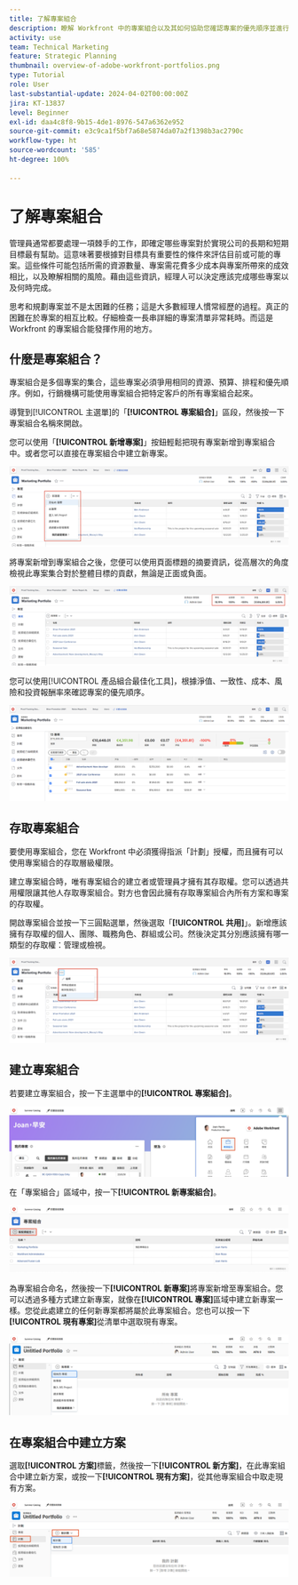 ```yaml
---
title: 了解專案組合
description: 瞭解 Workfront 中的專案組合以及其如何協助您確認專案的優先順序並進行專案之間的比較。
activity: use
team: Technical Marketing
feature: Strategic Planning
thumbnail: overview-of-adobe-workfront-portfolios.png
type: Tutorial
role: User
last-substantial-update: 2024-04-02T00:00:00Z
jira: KT-13837
level: Beginner
exl-id: daa4c8f8-9b15-4de1-8976-547a6362e952
source-git-commit: e3c9ca1f5bf7a68e5874da07a2f1398b3ac2790c
workflow-type: ht
source-wordcount: '585'
ht-degree: 100%

---
```


# 了解專案組合

管理員通常都要處理一項棘手的工作，即確定哪些專案對於實現公司的長期和短期目標最有幫助。這意味著要根據對目標具有重要性的條件來評估目前或可能的專案。這些條件可能包括所需的資源數量、專案需花費多少成本與專案所帶來的成效相比，以及瞭解相關的風險。藉由這些資訊，經理人可以決定應該完成哪些專案以及何時完成。

思考和規劃專案並不是太困難的任務；這是大多數經理人慣常經歷的過程。真正的困難在於專案的相互比較。仔細檢查一長串詳細的專案清單非常耗時。而這是 Workfront 的專案組合能發揮作用的地方。

## 什麼是專案組合？

專案組合是多個專案的集合，這些專案必須爭用相同的資源、預算、排程和優先順序。例如，行銷機構可能使用專案組合把特定客戶的所有專案組合起來。

導覽到[!UICONTROL 主選單]的「**[!UICONTROL 專案組合]**」區段，然後按一下專案組合名稱來開啟。

您可以使用「**[!UICONTROL 新增專案]**」按鈕輕鬆把現有專案新增到專案組合中。或者您可以直接在專案組合中建立新專案。

![影像顯示「[!UICONTROL 新增專案]」按鈕的下拉式選單](assets/01-portfolio-management3.png)

將專案新增到專案組合之後，您便可以使用頁面標題的摘要資訊，從高層次的角度檢視此專案集合對於整體目標的貢獻，無論是正面或負面。

![影像顯示頁面標題中專案組合的摘要資訊](assets/02-portfolio-management1.png)

您可以使用[!UICONTROL 產品組合最佳化工具]，根據淨值、一致性、成本、風險和投資報酬率來確認專案的優先順序。

![影像顯示在專案組合中確定專案的優先順序](assets/03-portfolio-management2.png)

## 存取專案組合

要使用專案組合，您在 Workfront 中必須獲得指派「計劃」授權，而且擁有可以使用專案組合的存取層級權限。

建立專案組合時，唯有專案組合的建立者或管理員才擁有其存取權。您可以透過共用權限讓其他人存取專案組合。對方也會因此擁有存取專案組合內所有方案和專案的存取權。

開啟專案組合並按一下三圓點選單，然後選取「**[!UICONTROL 共用]**」。新增應該擁有存取權的個人、團隊、職務角色、群組或公司。然後決定其分別應該擁有哪一類型的存取權：管理或檢視。

![影像顯示[!UICONTROL 共用]選項，位於 [!DNL Workfront] 專案組合](assets/04-portfolio-management11.png)

## 建立專案組合

若要建立專案組合，按一下主選單中的&#x200B;**[!UICONTROL 專案組合]**。

![主選單的影像](assets/create-portfolio-1.png)

在「專案組合」區域中，按一下&#x200B;**[!UICONTROL 新專案組合]**。

![專案組合區域的影像](assets/create-portfolio-2.png)

為專案組合命名，然後按一下&#x200B;**[!UICONTROL 新專案]**&#x200B;將專案新增至專案組合。您可以透過多種方式建立新專案，就像在&#x200B;**[!UICONTROL 專案]**&#x200B;區域中建立新專案一樣。您從此處建立的任何新專案都將屬於此專案組合。您也可以按一下&#x200B;**[!UICONTROL 現有專案]**&#x200B;從清單中選取現有專案。

![新專案選單的影像](assets/create-portfolio-3.png)

## 在專案組合中建立方案

選取&#x200B;**[!UICONTROL 方案]**&#x200B;標籤，然後按一下&#x200B;**[!UICONTROL 新方案]**，在此專案組合中建立新方案，或按一下&#x200B;**[!UICONTROL 現有方案]**，從其他專案組合中取走現有方案。

![新方案選單的影像](assets/create-portfolio-4.png)

<!--
Pro-tips graphic
If a user can't access a specific portfolio, make sure it's shared with them. The Workfront access level determines that a user can access portfolios in general, but sharing makes sure they can see specific portfolios. 
-->

<!--
Learn more graphic and links to documentation articles
* Portfolio overview   
* Create a portfolio 
* Create and manage portfolios 
* Navigate within a portfolio 
* Share a portfolio   
-->

